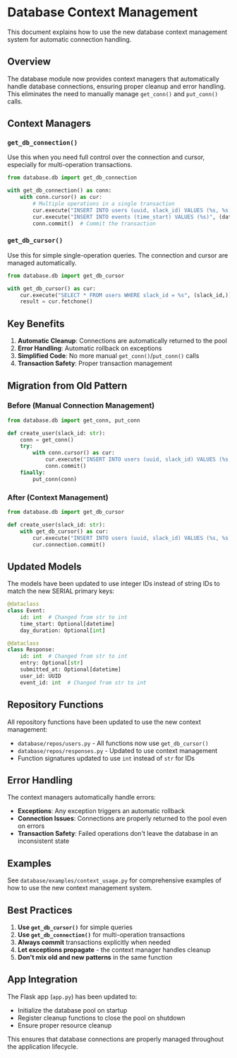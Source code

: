 # Database Context Management

This document explains how to use the new database context management system for automatic connection handling.

## Overview

The database module now provides context managers that automatically handle database connections, ensuring proper cleanup and error handling. This eliminates the need to manually manage `get_conn()` and `put_conn()` calls.

## Context Managers

### `get_db_connection()`

Use this when you need full control over the connection and cursor, especially for multi-operation transactions.

```python
from database.db import get_db_connection

with get_db_connection() as conn:
    with conn.cursor() as cur:
        # Multiple operations in a single transaction
        cur.execute("INSERT INTO users (uuid, slack_id) VALUES (%s, %s)", (uuid, slack_id))
        cur.execute("INSERT INTO events (time_start) VALUES (%s)", (datetime.now(),))
        conn.commit()  # Commit the transaction
```

### `get_db_cursor()`

Use this for simple single-operation queries. The connection and cursor are managed automatically.

```python
from database.db import get_db_cursor

with get_db_cursor() as cur:
    cur.execute("SELECT * FROM users WHERE slack_id = %s", (slack_id,))
    result = cur.fetchone()
```

## Key Benefits

1. **Automatic Cleanup**: Connections are automatically returned to the pool
2. **Error Handling**: Automatic rollback on exceptions
3. **Simplified Code**: No more manual `get_conn()`/`put_conn()` calls
4. **Transaction Safety**: Proper transaction management

## Migration from Old Pattern

### Before (Manual Connection Management)
```python
from database.db import get_conn, put_conn

def create_user(slack_id: str):
    conn = get_conn()
    try:
        with conn.cursor() as cur:
            cur.execute("INSERT INTO users (uuid, slack_id) VALUES (%s, %s)", (uuid, slack_id))
            conn.commit()
    finally:
        put_conn(conn)
```

### After (Context Management)
```python
from database.db import get_db_cursor

def create_user(slack_id: str):
    with get_db_cursor() as cur:
        cur.execute("INSERT INTO users (uuid, slack_id) VALUES (%s, %s)", (uuid, slack_id))
        cur.connection.commit()
```

## Updated Models

The models have been updated to use integer IDs instead of string IDs to match the new SERIAL primary keys:

```python
@dataclass
class Event:
    id: int  # Changed from str to int
    time_start: Optional[datetime]
    day_duration: Optional[int]

@dataclass
class Response:
    id: int  # Changed from str to int
    entry: Optional[str]
    submitted_at: Optional[datetime]
    user_id: UUID
    event_id: int  # Changed from str to int
```

## Repository Functions

All repository functions have been updated to use the new context management:

- `database/repos/users.py` - All functions now use `get_db_cursor()`
- `database/repos/responses.py` - Updated to use context management
- Function signatures updated to use `int` instead of `str` for IDs

## Error Handling

The context managers automatically handle errors:

- **Exceptions**: Any exception triggers an automatic rollback
- **Connection Issues**: Connections are properly returned to the pool even on errors
- **Transaction Safety**: Failed operations don't leave the database in an inconsistent state

## Examples

See `database/examples/context_usage.py` for comprehensive examples of how to use the new context management system.

## Best Practices

1. **Use `get_db_cursor()`** for simple queries
2. **Use `get_db_connection()`** for multi-operation transactions
3. **Always commit** transactions explicitly when needed
4. **Let exceptions propagate** - the context manager handles cleanup
5. **Don't mix old and new patterns** in the same function

## App Integration

The Flask app (`app.py`) has been updated to:
- Initialize the database pool on startup
- Register cleanup functions to close the pool on shutdown
- Ensure proper resource cleanup

This ensures that database connections are properly managed throughout the application lifecycle.
